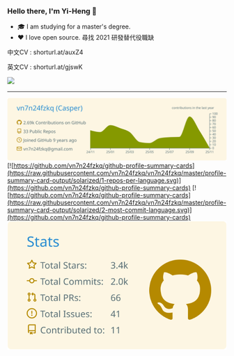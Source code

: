 ### Hello there, I'm Yi-Heng 👋
- 🎓 I am studying for a master's degree.
- ❤️ I love open source.
尋找 2021 研發替代役職缺

中文CV : shorturl.at/auxZ4

英文CV : shorturl.at/gjswK

![](https://komarev.com/ghpvc/?username=vn7n24fzkq&color=dc143c)

---

[![](https://raw.githubusercontent.com/vn7n24fzkq/vn7n24fzkq/master/profile-summary-card-output/solarized/0-profile-details.svg)](https://github.com/vn7n24fzkq/github-profile-summary-cards)<br/>
[![https://github.com/vn7n24fzkq/github-profile-summary-cards](https://raw.githubusercontent.com/vn7n24fzkq/vn7n24fzkq/master/profile-summary-card-output/solarized/1-repos-per-language.svg)](https://github.com/vn7n24fzkq/github-profile-summary-cards)
[![https://github.com/vn7n24fzkq/github-profile-summary-cards](https://raw.githubusercontent.com/vn7n24fzkq/vn7n24fzkq/master/profile-summary-card-output/solarized/2-most-commit-language.svg)](https://github.com/vn7n24fzkq/github-profile-summary-cards)<br/>
[![](https://raw.githubusercontent.com/vn7n24fzkq/vn7n24fzkq/master/profile-summary-card-output/solarized/3-stats.svg)](https://github.com/vn7n24fzkq/github-profile-summary-cards)
